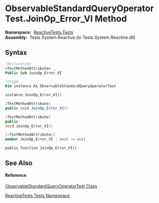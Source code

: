# ObservableStandardQueryOperatorTest.JoinOp\_Error\_VI Method

**Namespace:**  [ReactiveTests.Tests](ReactiveTests.Tests\ReactiveTests.Tests.md)  
**Assembly:**  Tests.System.Reactive (in Tests.System.Reactive.dll)

## Syntax

```vb
'Declaration
<TestMethodAttribute> _
Public Sub JoinOp_Error_VI
```

```vb
'Usage
Dim instance As ObservableStandardQueryOperatorTest

instance.JoinOp_Error_VI()
```

```csharp
[TestMethodAttribute]
public void JoinOp_Error_VI()
```

```c++
[TestMethodAttribute]
public:
void JoinOp_Error_VI()
```

```fsharp
[<TestMethodAttribute>]
member JoinOp_Error_VI : unit -> unit 
```

```jscript
public function JoinOp_Error_VI()
```

## See Also

#### Reference

[ObservableStandardQueryOperatorTest Class](ObservableStandardQueryOperatorTest\ObservableStandardQueryOperatorTest.md)

[ReactiveTests.Tests Namespace](ReactiveTests.Tests\ReactiveTests.Tests.md)




